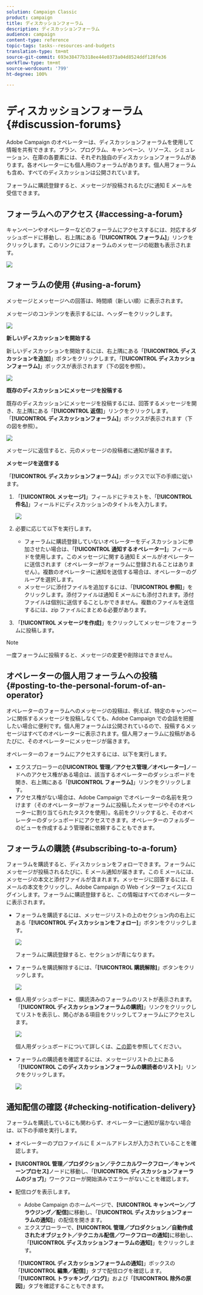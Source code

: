 ```yaml
---
solution: Campaign Classic
product: campaign
title: ディスカッションフォーラム
description: ディスカッションフォーラム
audience: campaign
content-type: reference
topic-tags: tasks--resources-and-budgets
translation-type: tm+mt
source-git-commit: 693e38477b318ee44e0373a04d8524ddf128fe36
workflow-type: tm+mt
source-wordcount: '799'
ht-degree: 100%

---
```



# ディスカッションフォーラム{#discussion-forums}

Adobe Campaign のオペレーターは、ディスカッションフォーラムを使用して情報を共有できます。プラン、プログラム、キャンペーン、リソース、シミュレーション、在庫の各要素には、それぞれ独自のディスカッションフォーラムがあります。各オペレーターにも個人用のフォーラムがあります。個人用フォーラムも含め、すべてのディスカッションは公開されています。

フォーラムに購読登録すると、メッセージが投稿されるたびに通知 E メールを受信できます。

## フォーラムへのアクセス {#accessing-a-forum}

キャンペーンやオペレーターなどのフォーラムにアクセスするには、対応するダッシュボードに移動し、右上隅にある「**[!UICONTROL フォーラム]**」リンクをクリックします。このリンクにはフォーラムのメッセージの総数も表示されます。

![](assets/mrm_forum_access_link.png)

## フォーラムの使用 {#using-a-forum}

メッセージとメッセージへの回答は、時間順（新しい順）に表示されます。

メッセージのコンテンツを表示するには、ヘッダーをクリックします。

![](assets/mrm_forum_expand_msg.png)

**新しいディスカッションを開始する**

新しいディスカッションを開始するには、右上隅にある「**[!UICONTROL ディスカッションを追加]**」ボタンをクリックします。「**[!UICONTROL ディスカッションフォーラム]**」ボックスが表示されます（下の図を参照）。

![](assets/mrm_forum_new_thread.png)

**既存のディスカッションにメッセージを投稿する**

既存のディスカッションにメッセージを投稿するには、回答するメッセージを開き、左上隅にある「**[!UICONTROL 返信]**」リンクをクリックします。「**[!UICONTROL ディスカッションフォーラム]**」ボックスが表示されます（下の図を参照）。

![](assets/mrm_forum_answer_msg.png)

メッセージに返信すると、元のメッセージの投稿者に通知が届きます。

**メッセージを送信する**

「**[!UICONTROL ディスカッションフォーラム]**」ボックスで以下の手順に従います。

1. 「**[!UICONTROL メッセージ]**」フィールドにテキストを、「**[!UICONTROL 件名]**」フィールドにディスカッションのタイトルを入力します。

   ![](assets/mrm_forum_edit_msg.png)

1. 必要に応じて以下を実行します。

   * フォーラムに購読登録していないオペレーターをディスカッションに参加させたい場合は、「**[!UICONTROL 通知するオペレーター]**」フィールドを使用します。このメッセージに関する通知 E メールがオペレーターに送信されます（オペレーターがフォーラムに登録されることはありません）。複数のオペレーターに通知を送信する場合は、オペレーターのグループを選択します。
   * メッセージに添付ファイルを追加するには、「**[!UICONTROL 参照]**」をクリックします。添付ファイルは通知 E メールにも添付されます。添付ファイルは個別に送信することしかできません。複数のファイルを送信するには、zip ファイルにまとめる必要があります。

1. 「**[!UICONTROL メッセージを作成]**」をクリックしてメッセージをフォーラムに投稿します。

>[!NOTE]
>
>一度フォーラムに投稿すると、メッセージの変更や削除はできません。

## オペレーターの個人用フォーラムへの投稿 {#posting-to-the-personal-forum-of-an-operator}

オペレーターのフォーラムへのメッセージの投稿は、例えば、特定のキャンペーンに関係するメッセージを投稿しなくても、Adobe Campaign での会話を把握したい場合に便利です。個人用フォーラムは公開されているので、投稿するメッセージはすべてのオペレーターに表示されます。個人用フォーラムに投稿があるたびに、そのオペレーターにメッセージが届きます。

オペレーターのフォーラムにアクセスするには、以下を実行します。

* エクスプローラーの&#x200B;**[!UICONTROL 管理／アクセス管理／オペレーター]**&#x200B;ノードへのアクセス権がある場合は、該当するオペレーターのダッシュボードを開き、右上隅にある「**[!UICONTROL フォーラム]**」リンクをクリックします。
* アクセス権がない場合は、Adobe Campaign でオペレーターの名前を見つけます（そのオペレーターがフォーラムに投稿したメッセージやそのオペレーターに割り当てられたタスクを使用）。名前をクリックすると、そのオペレーターのダッシュボードにアクセスできます。オペレーターのフォルダーのビューを作成するよう管理者に依頼することもできます。

## フォーラムの購読 {#subscribing-to-a-forum}

フォーラムを購読すると、ディスカッションをフォローできます。フォーラムにメッセージが投稿されるたびに、E メール通知が届きます。この E メールには、メッセージの本文と添付ファイルが含まれます。メッセージに回答するには、E メールの本文をクリックし、Adobe Campaign の Web インターフェイスにログインします。フォーラムに購読登録すると、この情報はすべてのオペレーターに表示されます。

* フォーラムを購読するには、メッセージリストの上のセクション内の右上にある「**[!UICONTROL ディスカッションをフォロー]**」ボタンをクリックします。

   ![](assets/mrm_forum_subscribe.png)

   フォーラムに購読登録すると、セクションが青になります。

* フォーラムを購読解除するには、「**[!UICONTROL 購読解除]**」ボタンをクリックします。

   ![](assets/mrm_forum_unsubscribe.png)

* 個人用ダッシュボードに、購読済みのフォーラムのリストが表示されます。「**[!UICONTROL ディスカッションフォーラムの購読]**」リンクをクリックしてリストを表示し、関心がある項目をクリックしてフォーラムにアクセスします。

   ![](assets/platform_dashboard_operator_subscr_forums.png)

   個人用ダッシュボードについて詳しくは、[この節](../../platform/using/access-management-operators.md)を参照してください。

* フォーラムの購読者を確認するには、メッセージリストの上にある「**[!UICONTROL このディスカッションフォーラムの購読者のリスト]**」リンクをクリックします。

   ![](assets/mrm_forum_subscribers.png)

## 通知配信の確認 {#checking-notification-delivery}

フォーラムを購読しているにも関わらず、オペレーターに通知が届かない場合は、以下の手順を実行します。

* オペレーターのプロファイルに E メールアドレスが入力されていることを確認します。
* **[!UICONTROL 管理／プロダクション／テクニカルワークフロー／キャンペーンプロセス]**&#x200B;ノードに移動し、「**[!UICONTROL ディスカッションフォーラムのジョブ]**」ワークフローが開始済みでエラーがないことを確認します。
* 配信ログを表示します。

   * Adobe Campaign のホームページで、**[!UICONTROL キャンペーン／ブラウジング／配信]**&#x200B;に移動し、「**[!UICONTROL ディスカッションフォーラムの通知]**」の配信を開きます。
   * エクスプローラーで、**[!UICONTROL 管理／プロダクション／自動作成されたオブジェクト／テクニカル配信／ワークフローの通知]**&#x200B;に移動し、「**[!UICONTROL ディスカッションフォーラムの通知]**」をクリックします。

   「**[!UICONTROL ディスカッションフォーラムの通知]**」ボックスの「**[!UICONTROL 編集／配信]**」タブで配信ログを確認します。「**[!UICONTROL トラッキング／ログ]**」および「**[!UICONTROL 除外の原因]**」タブを確認することもできます。

